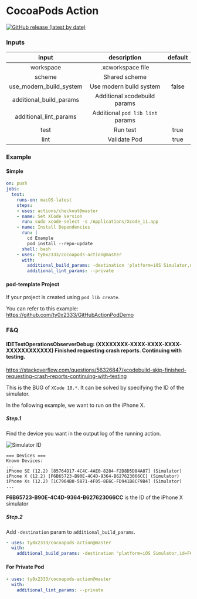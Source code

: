 CocoaPods Action
===
[![GitHub release (latest by date)](https://img.shields.io/github/v/release/ty0x2333/cocoapods-action)](https://github.com/ty0x2333/cocoapods-action/releases)

### Inputs

input | description | default |
:---: | :---------: | :-----: |
workspace | .xcworkspace file |
scheme    | Shared scheme |
use_modern_build_system | Use modern build system | false
additional_build_params | Additional xcodebuild params |
additional_lint_params | Additional `pod lib lint` params |
test | Run test | true
lint | Validate Pod | true

### Example

#### Simple

```yml
on: push
jobs:
  test:
    runs-on: macOS-latest
    steps:
    - uses: actions/checkout@master
    - name: Set XCode Version
      run: sudo xcode-select -s /Applications/Xcode_11.app
    - name: Install Dependencies
      run: |
        cd Example
        pod install --repo-update
      shell: bash
    - uses: ty0x2333/cocoapods-action@master
      with:
        additional_build_params: -destination 'platform=iOS Simulator,name=iPhone 11,OS=13.0'
        additional_lint_params: --private
```

#### pod-template Project

If your project is created using `pod lib create`.

You can refer to this example: https://github.com/ty0x2333/GitHubActionPodDemo


### F&Q
#### IDETestOperationsObserverDebug: (XXXXXXXX-XXXX-XXXX-XXXX-XXXXXXXXXXXX) Finished requesting crash reports. Continuing with testing.

https://stackoverflow.com/questions/56326847/xcodebuild-skip-finished-requesting-crash-reports-continuing-with-testing

This is the BUG of `XCode 10.*`. It can be solved by specifying the ID of the simulator.

In the following example, we want to run on the iPhone X.

##### Step.1

Find the device you want in the output log of the running action.

![Simulator ID](resource/simulator-id.jpg)

```
=== Devices ===
Known Devices:
...
iPhone SE (12.2) [85764D17-4C4C-4AE0-8284-F2D8D5D84A87] (Simulator)
iPhone X (12.2) [F6B65723-B90E-4C4D-9364-B627623066CC] (Simulator)
iPhone Xs (12.2) [1C7964B0-5871-4F05-8E6C-FD941B8CF9B4] (Simulator)
...
```

**F6B65723-B90E-4C4D-9364-B627623066CC** is the ID of the iPhone X simulator

##### Step.2

Add `-destination` param to `additional_build_params`.

```yml
- uses: ty0x2333/cocoapods-action@master
  with:
    additional_build_params: -destination 'platform=iOS Simulator,id=F6B65723-B90E-4C4D-9364-B627623066CC'
```

#### For Private Pod

```yml
- uses: ty0x2333/cocoapods-action@master
  with:
    additional_lint_params: --private
```
